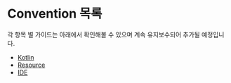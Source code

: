 # Convention 목록
각 항목 별 가이드는 아래에서 확인해볼 수 있으며 계속 유지보수되어 추가될 예정입니다.
- [Kotlin](Kotlin.md)
- [Resource](Resource.md)
- [IDE](IDE.md)